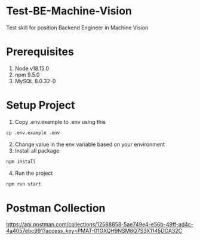 # Test-BE-Machine-Vision
Test skill for position Backend Engineer in Machine Vision

# Prerequisites
1. Node v18.15.0
2. npm 9.5.0
3. MySQL 8.0.32-0

# Setup Project
1. Copy .env.example to .env using this
``` bash
cp .env.example .env
```
2. Change value in the env variable based on your environment
3. Install all package
``` bash
npm install
```
4. Run the project
``` bash
npm run start
```
# Postman Collection
https://api.postman.com/collections/12588858-5ae749e4-e56b-49ff-ad4c-4a4057ebc991?access_key=PMAT-01GXQH9NSM8Q7S3X1145DCA32C